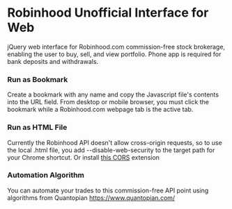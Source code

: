 # Robinhood Unofficial Interface for Web 

jQuery web interface for Robinhood.com commission-free stock brokerage, enabling the user to buy, sell, and view portfolio. Phone  app is required for bank deposits and withdrawals.

### Run as Bookmark

Create a bookmark with any name and copy the Javascript file's contents into the URL field. From desktop or mobile browser, you must click the bookmark while a Robinhood.com webpage tab is the active tab.

### Run as HTML File
Currently the Robinhood API doesn't allow cross-origin requests, so to use the local .html file, you add --disable-web-security to the target path for your Chrome shortcut. Or install [this CORS](https://chrome.google.com/webstore/detail/allow-control-allow-origi/nlfbmbojpeacfghkpbjhddihlkkiljbi) extension

### Automation Algorithm
You can automate your trades to this commission-free API point using algorithms from Quantopian https://www.quantopian.com/

